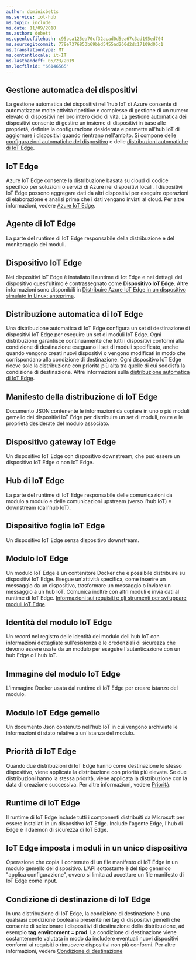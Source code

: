 ```yaml
---
author: dominicbetts
ms.service: iot-hub
ms.topic: include
ms.date: 11/09/2018
ms.author: dobett
ms.openlocfilehash: c95bca125ea70cf32acad0d5ea67c3ad195ed704
ms.sourcegitcommit: 778e7376853b69bbd5455ad260d2dc17109d05c1
ms.translationtype: MT
ms.contentlocale: it-IT
ms.lasthandoff: 05/23/2019
ms.locfileid: "66146565"
---
```

## <a name="automatic-device-management"></a>Gestione automatica dei dispositivi
La gestione automatica dei dispositivi nell'hub IoT di Azure consente di automatizzare molte attività ripetitive e complesse di gestione di un numero elevato di dispositivi nel loro intero ciclo di vita. La gestione automatica dei dispositivi consente di gestire un insieme di dispositivi in base alle proprietà, definire la configurazione desiderata e permette all'hub IoT di aggiornare i dispositivi quando rientrano nell'ambito.  Si compone delle [configurazioni automatiche del dispositivo](../articles/iot-hub/iot-hub-auto-device-config.md) e delle [distribuzioni automatiche di IoT Edge](../articles/iot-edge/how-to-deploy-monitor.md).

## <a name="iot-edge"></a>IoT Edge
Azure IoT Edge consente la distribuzione basata su cloud di codice specifico per soluzioni o servizi di Azure nei dispositivi locali. I dispositivi IoT Edge possono aggregare dati da altri dispositivi per eseguire operazioni di elaborazione e analisi prima che i dati vengano inviati al cloud. Per altre informazioni, vedere [Azure IoT Edge](https://docs.microsoft.com/azure/iot-edge/).

## <a name="iot-edge-agent"></a>Agente di IoT Edge
La parte del runtime di IoT Edge responsabile della distribuzione e del monitoraggio dei moduli.

## <a name="iot-edge-device"></a>Dispositivo IoT Edge
Nei dispositivi IoT Edge è installato il runtime di Iot Edge e nei dettagli del dispositivo quest'ultimo è contrassegnato come **Dispositivo IoT Edge**. Altre informazioni sono disponibili in [Distribuire Azure IoT Edge in un dispositivo simulato in Linux: anteprima](https://docs.microsoft.com/azure/iot-edge/tutorial-simulate-device-linux).

## <a name="iot-edge-automatic-deployment"></a>Distribuzione automatica di IoT Edge
Una distribuzione automatica di IoT Edge configura un set di destinazione di dispositivi IoT Edge per eseguire un set di moduli IoT Edge. Ogni distribuzione garantisce continuamente che tutti i dispositivi conformi alla condizione di destinazione eseguano il set di moduli specificato, anche quando vengono creati nuovi dispositivi o vengono modificati in modo che corrispondano alla condizione di destinazione. Ogni dispositivo IoT Edge riceve solo la distribuzione con priorità più alta tra quelle di cui soddisfa la condizione di destinazione. Altre informazioni sulla [distribuzione automatica di IoT Edge](https://docs.microsoft.com/azure/iot-edge/module-deployment-monitoring).

## <a name="iot-edge-deployment-manifest"></a>Manifesto della distribuzione di IoT Edge
Documento JSON contenente le informazioni da copiare in uno o più moduli gemello dei dispositivi IoT Edge per distribuire un set di moduli, route e le proprietà desiderate del modulo associato.

## <a name="iot-edge-gateway-device"></a>Dispositivo gateway IoT Edge
Un dispositivo IoT Edge con dispositivo downstream, che può essere un dispositivo IoT Edge o non IoT Edge.

## <a name="iot-edge-hub"></a>Hub di IoT Edge
La parte del runtime di IoT Edge responsabile delle comunicazioni da modulo a modulo e delle comunicazioni upstream (verso l'hub IoT) e downstream (dall'hub IoT). 

## <a name="iot-edge-leaf-device"></a>Dispositivo foglia IoT Edge
Un dispositivo IoT Edge senza dispositivo downstream. 

## <a name="iot-edge-module"></a>Modulo IoT Edge
Un modulo IoT Edge è un contenitore Docker che è possibile distribuire su dispositivi IoT Edge. Esegue un'attività specifica, come inserire un messaggio da un dispositivo, trasformare un messaggio o inviare un messaggio a un hub IoT. Comunica inoltre con altri moduli e invia dati al runtime di IoT Edge. [Informazioni sui requisiti e gli strumenti per sviluppare moduli IoT Edge](https://docs.microsoft.com/azure/iot-edge/module-development).

## <a name="iot-edge-module-identity"></a>Identità del modulo IoT Edge
Un record nel registro delle identità del modulo dell'hub IoT con informazioni dettagliate sull'esistenza e le credenziali di sicurezza che devono essere usate da un modulo per eseguire l'autenticazione con un hub Edge o l'hub IoT.

## <a name="iot-edge-module-image"></a>Immagine del modulo IoT Edge
L'immagine Docker usata dal runtime di IoT Edge per creare istanze del modulo.

## <a name="iot-edge-module-twin"></a>Modulo IoT Edge gemello
Un documento Json contenuto nell'hub IoT in cui vengono archiviate le informazioni di stato relative a un'istanza del modulo.

## <a name="iot-edge-priority"></a>Priorità di IoT Edge
Quando due distribuzioni di IoT Edge hanno come destinazione lo stesso dispositivo, viene applicata la distribuzione con priorità più elevata. Se due distribuzioni hanno la stessa priorità, viene applicata la distribuzione con la data di creazione successiva. Per altre informazioni, vedere [Priorità](https://docs.microsoft.com/azure/iot-edge/module-deployment-monitoring#priority).

## <a name="iot-edge-runtime"></a>Runtime di IoT Edge
Il runtime di IoT Edge include tutti i componenti distribuiti da Microsoft per essere installati in un dispositivo IoT Edge. Include l'agente Edge, l'hub di Edge e il daemon di sicurezza di IoT Edge.

## <a name="iot-edge-set-modules-to-a-single-device"></a>IoT Edge imposta i moduli in un unico dispositivo
Operazione che copia il contenuto di un file manifesto di IoT Edge in un modulo gemello del dispositivo. L'API sottostante è del tipo generico "applica configurazione", ovvero si limita ad accettare un file manifesto di IoT Edge come input.

## <a name="iot-edge-target-condition"></a>Condizione di destinazione di IoT Edge
In una distribuzione di IoT Edge, la condizione di destinazione è una qualsiasi condizione booleana presente nei tag di dispositivi gemelli che consente di selezionare i dispositivi di destinazione della distribuzione, ad esempio **tag.environment = prod**. La condizione di destinazione viene costantemente valutata in modo da includere eventuali nuovi dispositivi conformi ai requisiti o rimuovere dispositivi non più conformi. Per altre informazioni, vedere [Condizione di destinazione](https://docs.microsoft.com/azure/iot-edge/module-deployment-monitoring#target-condition)